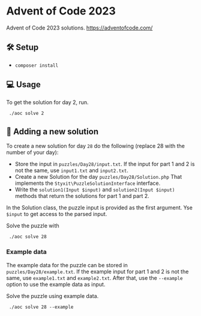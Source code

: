 # Advent of Code 2023
Advent of Code 2023 solutions. https://adventofcode.com/

## 🛠 Setup
- `composer install`

## 💻 Usage
To get the solution for day 2, run.
```
 ./aoc solve 2
```

## 👷 Adding a new solution
To create a new solution for day `28` do the following (replace 28 with the number of your day):
- Store the input in `puzzles/Day28/input.txt`. If the input for part 1 and 2 is not the same, use `input1.txt` and `input2.txt`.
- Create a new Solution for the day `puzzles/Day28/Solution.php` That implements the `Styxit\PuzzleSolutionInterface` interface.
- Write the `solution1(Input $input)` and `solution2(Input $input)` methods that return the solutions for part 1 and part 2.

In the Solution class, the puzzle input is provided as the first argument. Yse `$input` to get access to the parsed input.

Solve the puzzle with
```
 ./aoc solve 28
```

### Example data
The example data for the puzzle can be stored in `puzzles/Day28/example.txt`. If the example input for part 1 and 2 is not the same, use `example1.txt` and `example2.txt`. After that, use the `--example` option to use the example data as input.

Solve the puzzle using example data.
```
 ./aoc solve 28 --example
```
